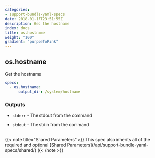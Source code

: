 ```yaml
---
categories:
- support-bundle-yaml-specs
date: 2018-01-17T23:51:55Z
description: Get the hostname
index: docs
title: os.hostname
weight: "100"
gradient: "purpleToPink"
---
```


## os.hostname

Get the hostname


```yaml
specs:
  - os.hostname:
      output_dir: /system/hostname
```


### Outputs

    
- `stderr` - The stdout from the command

- `stdout` - The stdin from the command


<br>
{{< note title="Shared Parameters" >}}
This spec also inherits all of the required and optional [Shared Parameters](/api/support-bundle-yaml-specs/shared/)
{{< /note >}}

    